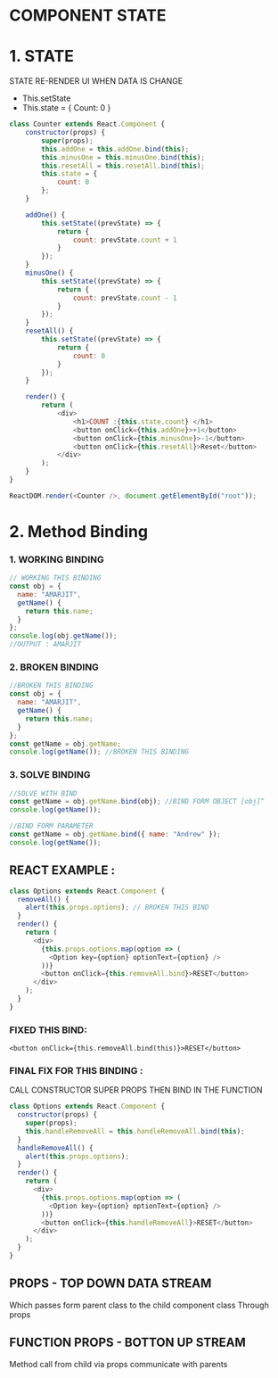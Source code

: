 # COMPONENT STATE

# 1. STATE
STATE RE-RENDER UI WHEN DATA IS CHANGE
* This.setState
* This.state = { Count: 0 }

``` javascript 
class Counter extends React.Component {
    constructor(props) {
        super(props);
        this.addOne = this.addOne.bind(this);
        this.minusOne = this.minusOne.bind(this);
        this.resetAll = this.resetAll.bind(this);
        this.state = {
            count: 0
        };
    }

    addOne() {
        this.setState((prevState) => {
            return {
                count: prevState.count + 1
            }
        });
    }
    minusOne() {
        this.setState((prevState) => {
            return {
                count: prevState.count - 1
            }
        });
    }
    resetAll() {
        this.setState((prevState) => {
            return {
                count: 0
            }
        });
    }

    render() {
        return (
            <div>
                <h1>COUNT :{this.state.count} </h1>
                <button onClick={this.addOne}>+1</button>
                <button onClick={this.minusOne}>-1</button>
                <button onClick={this.resetAll}>Reset</button>
            </div>
        );
    }
}

ReactDOM.render(<Counter />, document.getElementById("root"));
```



# 2. Method Binding
### 1. WORKING BINDING
``` javascript
// WORKING THIS BINDING
const obj = {
  name: "AMARJIT",
  getName() {
    return this.name;
  }
};
console.log(obj.getName());
//OUTPUT : AMARJIT 
```
### 2. BROKEN BINDING
```javascript
//BROKEN THIS BINDING
const obj = {
  name: "AMARJIT",
  getName() {
    return this.name;
  }
};
const getName = obj.getName;
console.log(getName()); //BROKEN THIS BINDING
```
### 3. SOLVE BINDING
``` javascript
//SOLVE WITH BIND
const getName = obj.getName.bind(obj); //BIND FORM OBJECT [obj]^
console.log(getName());

//BIND FORM PARAMETER
const getName = obj.getName.bind({ name: "Andrew" });
console.log(getName());
```

## REACT EXAMPLE :
``` javascript 
class Options extends React.Component {
  removeAll() {
    alert(this.props.options); // BROKEN THIS BIND
  }
  render() {
    return (
      <div>
        {this.props.options.map(option => (
          <Option key={option} optionText={option} />
        ))}
        <button onClick={this.removeAll.bind}>RESET</button>
      </div>
    );
  }
}
```

### FIXED THIS BIND:
``<button onClick={this.removeAll.bind(this)}>RESET</button>``

### FINAL FIX FOR THIS BINDING :
CALL CONSTRUCTOR SUPER PROPS THEN BIND IN THE FUNCTION
``` javascript
class Options extends React.Component {
  constructor(props) {
    super(props);
    this.handleRemoveAll = this.handleRemoveAll.bind(this);
  }
  handleRemoveAll() {
    alert(this.props.options);
  }
  render() {
    return (
      <div>
        {this.props.options.map(option => (
          <Option key={option} optionText={option} />
        ))}
        <button onClick={this.handleRemoveAll}>RESET</button>
      </div>
    );
  }
}
```

## PROPS - TOP DOWN DATA STREAM 
Which passes form parent class to the child component class 
Through props

## FUNCTION PROPS - BOTTON UP STREAM
Method call from child via props communicate with parents
